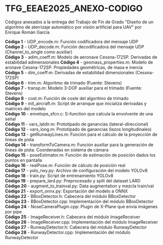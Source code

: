 # TFG_EEAE2025_ANEXO-CODIGO
Códigos anexados a la entrega del Trabajo de Fin de Grado "Diseño de un algoritmo de aterrizaje automático por visión artificial para UAV" por Enrique Román García

**Código 1** - UDP_encode.m: Función codificadora del mensaje UDP  
**Código 2** - UDP_decode.m: Función decodificadora del mensaje UDP (Channel_to_single como auxiliar)  
**Código 3** - adim_coeff.m: Modelo de aeronave Cessna-172SP. Derivadas de estabilidad adimensionales 
**Código 4** - geomass_properties.m: Modelo de aronave Cessna-172SP. Propiedades geométricas, de masa e inercia
**Código 5** - dim_coeff.m: Derivadas de estabilidad dimensionales (Cessna-172SP)  
**Código 6** - trim.m: Algoritmo de trimado (Fuente: Stevens)  
**Código 7** - transp.m: Modelo 3-DOF auxiliar para el trimado (Fuente: Stevens)  
**Código 8** - cost.m: Función de coste del algoritmo de trimado  
**Código 9** - init_aircraft.m: Script de arranque que inicializa derivadas y matrices del modelo  
**Código 10** - envelope_sfcn.c: S-function que calcula la envolvente de una señal  
**Código 11** - vars_latdir.m: Prototipado de ganancias (lateral-direccional)  
**Código 12** - vars_long.m: Prototipado de ganancias (lazos longitudinales)  
**Código 13** - getRunwayLines.m: Función para el cálculo de la proyección de líneas de pista  
**Código 14** - transformToCamera.m: Función auxiliar para la generación de líneas de pista. Coordenadas en sistema de cámara  
**Código 15** - poseEstimator.m: Función de estimación de posición dados los puntos en pantalla  
**Código 16** - realPose.m: Función de cálculo de posición real  
**Código 17** - yolo_rwy.py: Archivo de configuración del modelo YOLOv8 
**Código 18** - train.py: Script de entrenamiento YOLOv8  
**Código 19** - prepare_lard.py: Preprocesado y split del dataset LARD  
**Código 20** - augment_to_trainval.py: Data augmentation y mezcla train/val  
**Código 21** - export_onnx.py: Exportación del modelo a ONNX  
**Código 22** - BBoxDetector.h: Cabecera del módulo BBoxDetector  
**Código 23** - BBoxDetector.cpp: Implementación del módulo BBoxDetector  
**Código 24** - NoseCameraPlugin.cpp: Plugin de X-Plane que envía imágenes por pipe  
**Código 25** - ImageReceiver.h: Cabecera del módulo ImageReceiver  
**Código 26** - ImageReceiver.cpp: Implementación del módulo ImageReceiver  
**Código 27** - RunwayDetector.h: Cabecera del módulo RunwayDetector   
**Código 28** - RunwayDetector.cpp: Implementación del módulo RunwayDetector  

